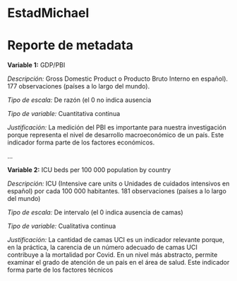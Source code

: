 # EstadMichael
# Reporte de metadata

**Variable 1:** GDP/PBI

_Descripción:_ Gross Domestic Product o Producto Bruto Interno en español). 
177 observaciones (países a lo largo del mundo).

_Tipo de escala:_ De razón (el 0 no indica ausencia

_Tipo de variable:_ Cuantitativa continua

_Justificación:_ La medición del PBI es importante
para nuestra investigación porque representa el nivel de desarrollo
macroeconómico de un país. Este indicador forma parte de los factores económicos.

...

**Variable 2:** ICU beds per 100 000 population by country

_Descripción:_ ICU (Intensive care units o Unidades de cuidados intensivos en español) por cada 100 000 habitantes.
181 observaciones (países a lo largo del mundo)

_Tipo de escala:_ De intervalo (el 0 indica ausencia de camas)

_Tipo de variable:_ Cualitativa continua

_Justificación:_ La cantidad de camas UCI es un indicador relevante porque, en la práctica,
la carencia de un número adecuado de camas UCI contribuye a la mortalidad por Covid.
En un nivel más abstracto, permite examinar
el grado de atención de un país en el área de salud. Este indicador forma parte 
de los factores técnicos
